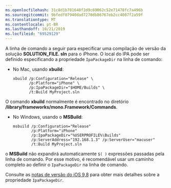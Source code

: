 ```yaml
---
ms.openlocfilehash: 31c8d1b781648f2d9c69062c52e71478fc7a496b
ms.sourcegitcommit: 9bfedf07940dad7270db86767eb2cc4007f2a59f
ms.translationtype: MT
ms.contentlocale: pt-BR
ms.lasthandoff: 10/21/2019
ms.locfileid: "69529129"
---
```


A linha de comando a seguir para especificar uma compilação de versão da solução **SOLUTION_FILE. sln** para o iPhone. O local do IPA pode ser definido especificando a propriedade `IpaPackageDir` na linha de comando:

- No Mac, usando **xbuild**:

  ```
  xbuild /p:Configuration="Release" \ 
         /p:Platform="iPhone" \ 
         /p:IpaPackageDir="$HOME/Builds" \
         /t:Build MyProject.sln
  ```

O comando **xbuild** normalmente é encontrado no diretório **/library/frameworks/mono.Framework/Commands**.

- No Windows, usando o **MSBuild**:

  ```
  msbuild /p:Configuration="Release" 
          /p:Platform="iPhone" 
          /p:IpaPackageDir="%USERPROFILE%\Builds" 
          /p:ServerAddress="192.168.1.3" /p:ServerUser="macuser"  
          /t:Build MyProject.sln
  ```

o **MSBuild** não expandirá automaticamente `$( )` expressões passadas pela linha de comando. Por esse motivo, é recomendável usar um caminho completo ao definir o `IpaPackageDir` na linha de comando.

Consulte as [notas de versão do iOS 9,8](https://github.com/xamarin/release-notes-archive/blob/master/release-notes/ios/xamarin.ios_9/xamarin.ios_9.8.md#new-msbuild-property-ipapackagedir-to-customize-ipa-output-location) para obter mais detalhes sobre a propriedade `IpaPackageDir`.
